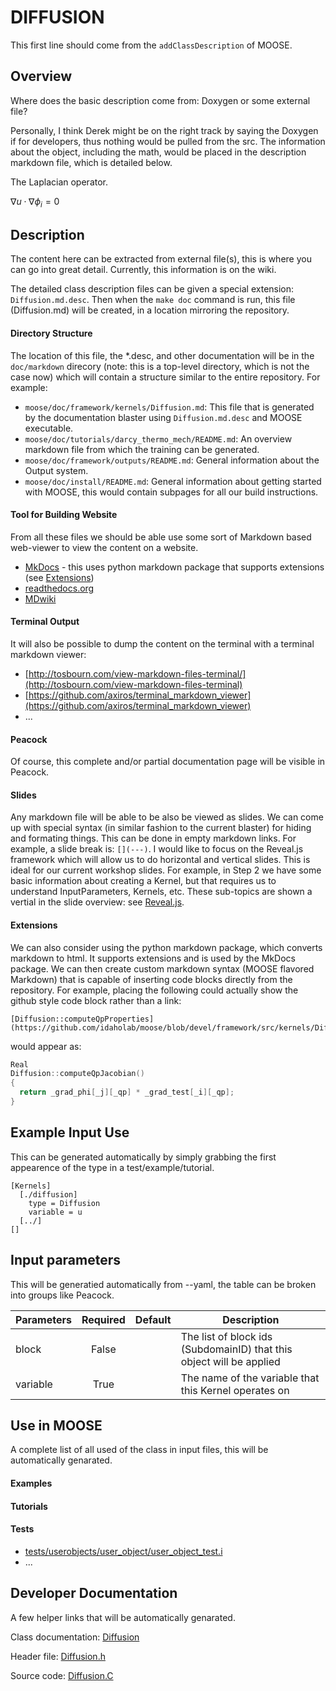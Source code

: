 # DIFFUSION
This first line should come from the `addClassDescription` of MOOSE.

## Overview
Where does the basic description come from: Doxygen or some external file?

Personally, I think Derek might be
on the right track by saying the Doxygen if for developers, thus nothing would be pulled from the src. The information about the object, including
the math, would be placed in the description markdown file, which is detailed below.

The Laplacian operator.

$\nabla u \cdot \nabla \phi_i = 0$

## Description
The content here can be extracted from external file(s), this is where you can go into great detail. Currently, this information is on the wiki.

The detailed class description files can be given a special extension: `Diffusion.md.desc`. Then when the `make doc` command is run, this
file (Diffusion.md) will be created, in a location mirroring the repository.

#### Directory Structure
The location of this file, the *.desc, and other documentation will be in the `doc/markdown` direcory (note: this is a top-level directory, which is not the case now) which will contain a structure similar to the entire repository. For example:
  * `moose/doc/framework/kernels/Diffusion.md`: This file that is generated by the documentation blaster using `Diffusion.md.desc` and MOOSE executable.
  * `moose/doc/tutorials/darcy_thermo_mech/README.md`: An overview markdown file from which the training can be generated.
  * `moose/doc/framework/outputs/README.md`: General information about the Output system.
  * `moose/doc/install/README.md`: General information about getting started with MOOSE, this would contain subpages for all our build instructions.

#### Tool for Building Website
From all these files we should be able use some sort of Markdown based web-viewer to view the content on a website.
  * [MkDocs](http://www.mkdocs.org) - this uses python markdown package that supports extensions (see [Extensions](#extensions))
  * [readthedocs.org](readthedocs.org)
  * [MDwiki](http://dynalon.github.io/mdwiki/#!index.md)

#### Terminal Output
It will also be possible to dump the content on the terminal with a terminal markdown viewer:
  * [http://tosbourn.com/view-markdown-files-terminal/](http://tosbourn.com/view-markdown-files-terminal)
  * [https://github.com/axiros/terminal_markdown_viewer](https://github.com/axiros/terminal_markdown_viewer)
  * ...

#### Peacock
Of course, this complete and/or partial documentation page will be visible in Peacock.


#### Slides
Any markdown file will be able to be also be viewed as slides. We can come up with special syntax (in similar fashion to the current blaster)
for hiding and formating things. This can be done in empty markdown links. For example, a slide break is: `[](---)`. I would like to focus on the Reveal.js framework which will allow us to do horizontal and vertical slides. This is ideal for our current workshop slides. For example, in Step 2 we have some basic information about creating a Kernel, but that requires us to understand InputParameters, Kernels, etc. These sub-topics are shown a vertial in the slide overview: see [Reveal.js](http://lab.hakim.se/reveal-js/#/).

[](---)

#### Extensions
We can also consider using the python markdown package, which converts markdown to html. It supports extensions and is used by the MkDocs package. We can then create custom markdown syntax (MOOSE flavored Markdown) that is capable of inserting code blocks directly from the repository. For example, placing the following could actually show the github style code block rather than a link:

```
[Diffusion::computeQpProperties](https://github.com/idaholab/moose/blob/devel/framework/src/kernels/Diffusion.C#computeQpProperties)
```

would appear as:

```C++
Real
Diffusion::computeQpJacobian()
{
  return _grad_phi[_j][_qp] * _grad_test[_i][_qp];
}
```


## Example Input Use
This can be generated automatically by simply grabbing the first appearence of the type in a test/example/tutorial.
```text
[Kernels]
  [./diffusion]
    type = Diffusion
    variable = u
  [../]
[]
```

## Input parameters
This will be generatied automatically from --yaml, the table can be broken into groups like Peacock.

| Parameters | Required | Default | Description |
| ---------- | :------: | :-----: | ----------- |
| block      | False    |         | The list of block ids (SubdomainID) that this object will be applied |
| variable   | True     |         | The name of the variable that this Kernel operates on |




## Use in MOOSE

A complete list of all used of the class in input files, this will be automatically genarated.
#### Examples

#### Tutorials


#### Tests
* [tests/userobjects/user_object/user_object_test.i](https://github.com/idaholab/moose/blob/devel/test/tests/userobjects/user_object/user_object_test.i)
* ...


## Developer Documentation
A few helper links that will be automatically genarated.

Class documentation: [Diffusion](http://mooseframework.org/docs/doxygen/moose/classDiffusion.html)

Header file: [Diffusion.h](https://github.com/idaholab/moose/blob/devel/framework/include/kernels/Diffusion.h)

Source code: [Diffusion.C](https://github.com/idaholab/moose/blob/devel/framework/src/kernels/Diffusion.C)
